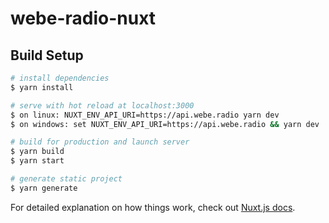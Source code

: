 # webe-radio-nuxt

## Build Setup

```bash
# install dependencies
$ yarn install

# serve with hot reload at localhost:3000
$ on linux: NUXT_ENV_API_URI=https://api.webe.radio yarn dev
$ on windows: set NUXT_ENV_API_URI=https://api.webe.radio && yarn dev

# build for production and launch server
$ yarn build
$ yarn start

# generate static project
$ yarn generate
```

For detailed explanation on how things work, check out [Nuxt.js docs](https://nuxtjs.org).
